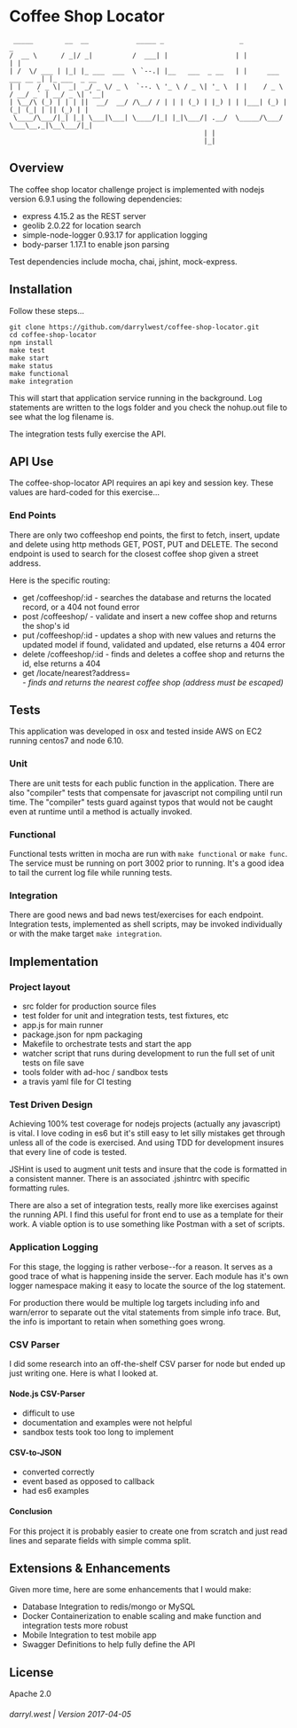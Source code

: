 # Coffee Shop Locator

```
 _____        __  __            _____ _                   _                     _
/  __ \      / _|/ _|          /  ___| |                 | |                   | |            
| /  \/ ___ | |_| |_ ___  ___  \ `--.| |__   ___  _ __   | |     ___   ___ __ _| |_ ___  _ __ 
| |    / _ \|  _|  _/ _ \/ _ \  `--. \ '_ \ / _ \| '_ \  | |    / _ \ / __/ _` | __/ _ \| '__|
| \__/\ (_) | | | ||  __/  __/ /\__/ / | | | (_) | |_) | | |___| (_) | (_| (_| | || (_) | |   
 \____/\___/|_| |_| \___|\___| \____/|_| |_|\___/| .__/  \_____/\___/ \___\__,_|\__\___/|_|   
                                                 | |                                          
                                                 |_|                                          
```

## Overview

The coffee shop locator challenge project is implemented with nodejs version 6.9.1 using the following dependencies:

* express 4.15.2 as the REST server
* geolib 2.0.22 for location search
* simple-node-logger 0.93.17 for application logging
* body-parser 1.17.1 to enable json parsing

Test dependencies include mocha, chai, jshint, mock-express.

## Installation

Follow these steps...

```
git clone https://github.com/darrylwest/coffee-shop-locator.git
cd coffee-shop-locator
npm install
make test
make start
make status
make functional
make integration
```

This will start that application service running in the background.  Log statements are written to the logs folder and you check the nohup.out file to see what the log filename is.

The integration tests fully exercise the API. 

## API Use

The coffee-shop-locator API requires an api key and session key.  These values are hard-coded for this exercise...

### End Points

There are only two coffeeshop end points, the first to fetch, insert, update and delete using http methods GET, POST, PUT and DELETE.  The second endpoint is used to search for the closest coffee shop given a street address.

Here is the specific routing:

* get /coffeeshop/:id - searches the database and returns the located record, or a 404 not found error
* post /coffeeshop/ - validate and insert a new coffee shop and returns the shop's id
* put /coffeeshop/:id - updates a shop with new values and returns the updated model if found, validated and updated, else returns a 404 error
* delete /coffeeshop/:id - finds and deletes a coffee shop and returns the id, else returns a 404
* get /locate/nearest?address=<address> - finds and returns the nearest coffee shop (address must be escaped)

## Tests

This application was developed in osx and tested inside AWS on EC2 running centos7 and node 6.10.

### Unit

There are unit tests for each public function in the application.  There are also "compiler" tests that compensate for javascript not compiling until run time.  The "compiler" tests guard against typos that would not be caught even at runtime until a method is actually invoked.

### Functional

Functional tests written in mocha are run with `make functional` or `make func`.  The service must be running on port 3002 prior to running.  It's a good idea to tail the current log file while running tests.

### Integration

There are good news and bad news test/exercises for each endpoint.  Integration tests, implemented as shell scripts, may be invoked individually or with the make target `make integration`.

## Implementation

### Project layout

* src folder for production source files
* test folder for unit and integration tests, test fixtures, etc
* app.js for main runner
* package.json for npm packaging
* Makefile to orchestrate tests and start the app
* watcher script that runs during development to run the full set of unit tests on file save
* tools folder with ad-hoc / sandbox tests
* a travis yaml file for CI testing

### Test Driven Design

Achieving 100% test coverage for nodejs projects (actually any javascript) is vital.  I love coding in es6 but it's still easy to let silly mistakes get through unless all of the code is exercised.  And using TDD for development insures that every line of code is tested.

JSHint is used to augment unit tests and insure that the code is formatted in a consistent manner.  There is an associated .jshintrc with specific formatting rules.

There are also a set of integration tests, really more like exercises against the running API.  I find this useful for front end to use as a template for their work.  A viable option is to use something like Postman with a set of scripts.
  
### Application Logging

For this stage, the logging is rather verbose--for a reason.  It serves as a good trace of what is happening inside the server.  Each module has it's own logger namespace making it easy to locate the source of the log statement.

For production there would be multiple log targets including info and warn/error to separate out the vital statements from simple info trace.  But, the info is important to retain when something goes wrong.

### CSV Parser

I did some research into an off-the-shelf CSV parser for node but ended up just writing one.  Here is what I looked at.

#### Node.js CSV-Parser

* difficult to use
* documentation and examples were not helpful
* sandbox tests took too long to implement

#### CSV-to-JSON

* converted correctly
* event based as opposed to callback
* had es6 examples

#### Conclusion 

For this project it is probably easier to create one from scratch and just read lines and separate fields with simple comma split.

## Extensions & Enhancements

Given more time, here are some enhancements that I would make:

* Database Integration to redis/mongo or MySQL
* Docker Containerization to enable scaling and make function and integration tests more robust
* Mobile Integration to test mobile app
* Swagger Definitions to help fully define the API

## License

Apache 2.0

###### darryl.west | Version 2017-04-05
